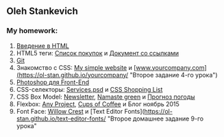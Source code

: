 ## Oleh Stankevich
### My homework:  
1. [Введение в HTML](https://ol-stan.github.io/resume/ "Резюме на двух языках")  
2. HTML5 теги: [Список покупок](https://ol-stan.github.io/goods-list/ "Первое задание 2-го урока") и [Документ со ссылками](https://ol-stan.github.io/links/ "Второе задание 2-го урока")  
3. [Git](https://ol-stan.github.io/resume/ "Резюме на двух языках")  
4. Знакомство с CSS: [My simple website](https://ol-stan.github.io/my-simple-website/ "Первое задание 4-го урока") и [www.yourcompany.com](https://ol-stan.github.io/yourcompany/ "Второе задание 4-го урока")  
5. [Photoshop для Front-End](https://ol-stan.github.io/about-me/ "About me")  
6. CSS-селекторы: [Services.psd](https://ol-stan.github.io/services/ "Первое задание 6-го урока") и [CSS Shopping List](https://ol-stan.github.io/css-shopping-list/ "Второе задание 6-го урока")  
7. CSS Box Model: [Newsletter](https://ol-stan.github.io/newsletter/), [Namaste green](https://ol-stan.github.io/namaste/ "Первое домашнее задание 7-го урока") и [Прогноз погоды](https://ol-stan.github.io/weather/ "Второе домашнее задание 7-го урока")
8. Flexbox: [Any Project](https://ol-stan.github.io/any-progect/ "Задание 8-го урока"), [Cups of Coffee](https://ol-stan.github.io/cups-of-coffee/ "Первое домашнее задание 8-го урока") и Блог ноябрь 2015  
9. Font Face: [Willow Crest](https://ol-stan.github.io/willow-crest/ "Первое домашнее задание 9-го урока") и [Text Editor Fonts](https://ol-stan.github.io/text-editor-fonts/ "Второе домашнее задание 9-го урока"  
